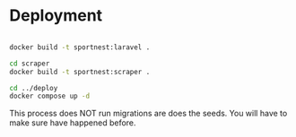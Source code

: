# Deployment

```bash

docker build -t sportnest:laravel .

cd scraper
docker build -t sportnest:scraper .

cd ../deploy
docker compose up -d

```

This process does NOT run migrations are does the seeds. You will have to make sure have happened before. 
